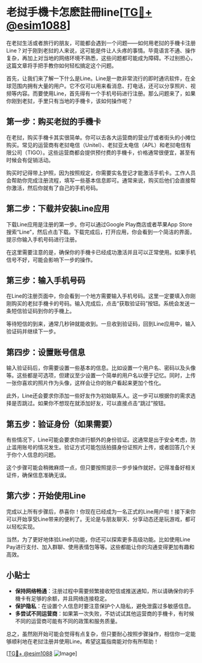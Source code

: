 # 老挝手機卡怎麽註冊line[[TG💪+ @esim1088](https://t.me/s/esim1088)]

在老挝生活或者旅行的朋友，可能都会遇到一个问题——如何用老挝的手機卡注册Line？对于刚到老挝的人来说，这可能是件让人头疼的事情。毕竟语言不通、操作复杂，再加上对当地的网络环境不熟悉，这些问题都可能成为障碍。不过别担心，这篇文章将手把手教你如何轻松搞定这个问题。

首先，让我们来了解一下什么是Line。Line是一款非常流行的即时通讯软件，在全球范围内拥有大量的用户。它不仅可以用来看消息、打电话，还可以分享照片、视频等内容。而要使用Line，首先得有一个手机号码进行注册。那么问题来了，如果你刚到老挝，手里只有当地的手機卡，该如何操作呢？

## 第一步：购买老挝的手機卡

在老挝，购买手機卡其实很简单。你可以去各大运营商的营业厅或者街头的小摊位购买。常见的运营商有老挝电信（Unitel）、老挝亚太电信（APL）和老挝电信有限公司（TIGO）。这些运营商都会提供预付费的手機卡，价格通常很便宜，甚至有时候会有促销活动。

购买时记得带上护照，因为按照规定，你需要实名登记才能激活手机卡。工作人员会帮助你完成注册流程，填写一些基本信息即可。通常来说，购买后他们会直接帮你激活，然后你就有了自己的手机号码。

## 第二步：下载并安装Line应用

下载Line应用是注册的第一步。你可以通过Google Play商店或者苹果App Store搜索“Line”，然后点击下载。下载完成后，打开应用，你会看到一个简洁的界面，提示你输入手机号码进行注册。

在这里需要注意的是，确保你的手機卡已经成功激活并且可以正常使用。如果手机信号不好，可能会影响下一步的操作。

## 第三步：输入手机号码

在Line的注册页面中，你会看到一个地方需要输入手机号码。这里一定要填入你刚刚购买的老挝手機卡的号码。输入完成后，点击“获取验证码”按钮。系统会发送一条短信验证码到你的手機上。

等待短信的到来，通常几秒钟就能收到。一旦收到验证码，回到Line应用中，输入验证码并继续下一步。

## 第四步：设置账号信息

输入验证码后，你需要设置一些基本的信息。比如设置一个用户名、密码以及头像等。这些都是可选项，但建议至少设置一个简单的用户名以便于记忆。同时，上传一张你喜欢的照片作为头像，这样会让你的账户看起来更加个性化。

此外，Line还会要求你添加一些好友作为初始联系人。这一步可以根据你的需求选择是否跳过。如果你不想现在就添加好友，可以直接点击“跳过”按钮。

## 第五步：验证身份（如果需要）

有些情况下，Line可能会要求你进行额外的身份验证。这通常是出于安全考虑，防止滥用账号的情况发生。验证方式可能包括拍摄身份证照片上传，或者回答几个关于你个人信息的问题。

这个步骤可能会稍微麻烦一点，但只要按照提示一步步操作就好。记得准备好相关证件，确保信息准确无误。

## 第六步：开始使用Line

完成以上所有步骤后，恭喜你！你现在已经成为一名正式的Line用户啦！接下来你可以开始享受Line带来的便利了。无论是与朋友聊天、分享动态还是玩游戏，都可以轻松实现。

当然，为了更好地体验Line的功能，你还可以探索更多高级功能。比如使用Line Pay进行支付、加入群聊、使用表情包等等。这些都能让你的沟通变得更加有趣和高效。

## 小贴士

- **保持网络畅通**：注册过程中需要频繁接收短信或推送通知，所以请确保你的手機卡有足够的余额，并且网络连接稳定。
- **保护隐私**：在设置个人信息时要注意保护个人隐私，避免泄露过多敏感信息。
- **多尝试不同运营商**：如果第一次失败，不妨试试其他运营商的手機卡，有时候不同的运营商可能有不同的政策和服务质量。

总之，虽然刚开始可能会觉得有点复杂，但只要耐心按照步骤操作，相信你一定能够顺利地在老挝注册并使用Line。希望这篇指南能对你有所帮助！

[[TG💪+ @esim1088](https://t.me/s/esim1088) ![Image](https://i.postimg.cc/4NQfJmqS/Snipaste-2025-05-13-00-14-12.png)]